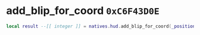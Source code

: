 # add_blip_for_coord `0xC6F43D0E`

```lua
local result --[[ integer ]] = natives.hud.add_blip_for_coord(_position --[[ vector3 ]], _blipid --[[ number ]], _unk0 --[[ integer ]], _unk1 --[[ boolean ]], _unk2 --[[ integer ]])
```